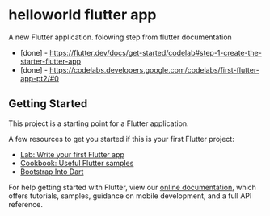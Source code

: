 # helloworld flutter app

A new Flutter application. folowing step from flutter documentation
- [done] - https://flutter.dev/docs/get-started/codelab#step-1-create-the-starter-flutter-app
- [done] - https://codelabs.developers.google.com/codelabs/first-flutter-app-pt2/#0


## Getting Started

This project is a starting point for a Flutter application.

A few resources to get you started if this is your first Flutter project:

- [Lab: Write your first Flutter app](https://flutter.dev/docs/get-started/codelab)
- [Cookbook: Useful Flutter samples](https://flutter.dev/docs/cookbook)
- [Bootstrap Into Dart](https://flutter.dev/docs/resources/bootstrap-into-dart)

For help getting started with Flutter, view our
[online documentation](https://flutter.dev/docs), which offers tutorials,
samples, guidance on mobile development, and a full API reference.
